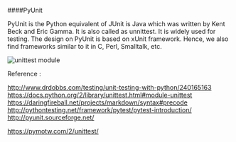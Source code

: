 
####PyUnit

PyUnit is the Python equivalent of JUnit is Java which was written by Kent Beck and Eric Gamma. It is also called as unnittest. It is widely used for testing. The design on PyUnit is based on xUnit framework. Hence, we also find frameworks similar to it in C, Perl, Smalltalk, etc. 



![unittest module](http://twimgs.com/ddj/images/article/2014/0114/PythonUnitTest1.gif)



 
Reference :

http://www.drdobbs.com/testing/unit-testing-with-python/240165163
https://docs.python.org/2/library/unittest.html#module-unittest
https://daringfireball.net/projects/markdown/syntax#precode
http://pythontesting.net/framework/pytest/pytest-introduction/
http://pyunit.sourceforge.net/

https://pymotw.com/2/unittest/
